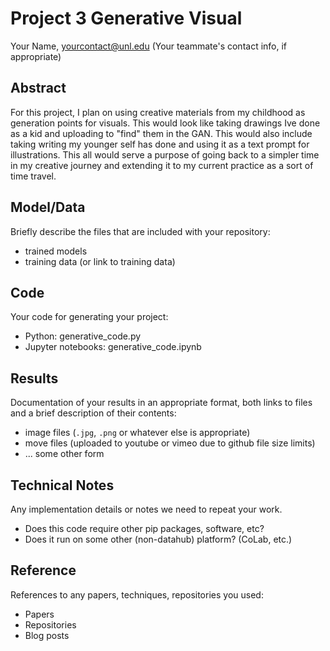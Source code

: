 # Project 3 Generative Visual

Your Name, yourcontact@unl.edu
(Your teammate's contact info, if appropriate)

## Abstract

For this project, I plan on using creative materials from my childhood as generation points for visuals. This would look like taking drawings Ive done as a kid and uploading to "find" them in the GAN. This would also include taking writing my younger self has done and using it as a text prompt for illustrations. This all would serve a purpose of going back to a simpler time in my creative journey and extending it to my current practice as a sort of time travel. 

## Model/Data

Briefly describe the files that are included with your repository:
- trained models
- training data (or link to training data)

## Code

Your code for generating your project:
- Python: generative_code.py
- Jupyter notebooks: generative_code.ipynb

## Results

Documentation of your results in an appropriate format, both links to files and a brief description of their contents:
- image files (`.jpg`, `.png` or whatever else is appropriate)
- move files (uploaded to youtube or vimeo due to github file size limits)
- ... some other form

## Technical Notes

Any implementation details or notes we need to repeat your work. 
- Does this code require other pip packages, software, etc?
- Does it run on some other (non-datahub) platform? (CoLab, etc.)

## Reference

References to any papers, techniques, repositories you used:
- Papers
- Repositories
- Blog posts
